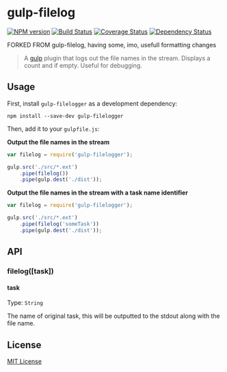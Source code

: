 # gulp-filelog
[![NPM version][npm-image]][npm-url] [![Build Status][travis-image]][travis-url]  [![Coverage Status][coveralls-image]][coveralls-url] [![Dependency Status][depstat-image]][depstat-url]

FORKED FROM gulp-filelog, having some, imo, usefull formatting changes

> A [gulp](https://github.com/wearefractal/gulp) plugin that logs out the file names in the stream. Displays a count and if empty. Useful for debugging.

## Usage

First, install `gulp-filelogger` as a development dependency:

```shell
npm install --save-dev gulp-filelogger
```

Then, add it to your `gulpfile.js`:

**Output the file names in the stream**

```javascript
var filelog = require('gulp-filelogger');

gulp.src('./src/*.ext')
    .pipe(filelog())
	.pipe(gulp.dest('./dist'));
```

**Output the file names in the stream with a task name identifier**

```javascript
var filelog = require('gulp-filelogger');

gulp.src('./src/*.ext')
    .pipe(filelog('someTask'))
	.pipe(gulp.dest('./dist'));
```

## API

### filelog([task])

#### task
Type: `String`

The name of original task, this will be outputted to the stdout along with the file name.

## License

[MIT License](http://en.wikipedia.org/wiki/MIT_License)

[npm-url]: https://npmjs.org/package/gulp-filelog
[npm-image]: https://badge.fury.io/js/gulp-filelog.png

[travis-url]: http://travis-ci.org/adamayres/gulp-filelog
[travis-image]: https://secure.travis-ci.org/adamayres/gulp-filelog.png?branch=master

[coveralls-url]: https://coveralls.io/r/adamayres/gulp-filelog
[coveralls-image]: https://coveralls.io/repos/adamayres/gulp-filelog/badge.png

[depstat-url]: https://david-dm.org/adamayres/gulp-filelog
[depstat-image]: https://david-dm.org/adamayres/gulp-filelog.png
